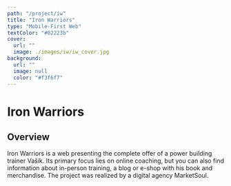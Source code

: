 ```yaml
---
path: "/project/iw"
title: "Iron Warriors"
type: "Mobile-First Web"
textColor: "#02223b"
cover:
  url: ""
  image: ./images/iw/iw_cover.jpg
background:
  url: ""
  image: null
  color: "#f3f6f7"
---
```


# Iron Warriors
## Overview
Iron Warriors is a web presenting the complete offer of a power building trainer Vašík. Its primary focus lies on online coaching, but you can also find information about in-person training, a blog or e-shop with his book and merchandise. The project was realized by a digital agency MarketSoul.
